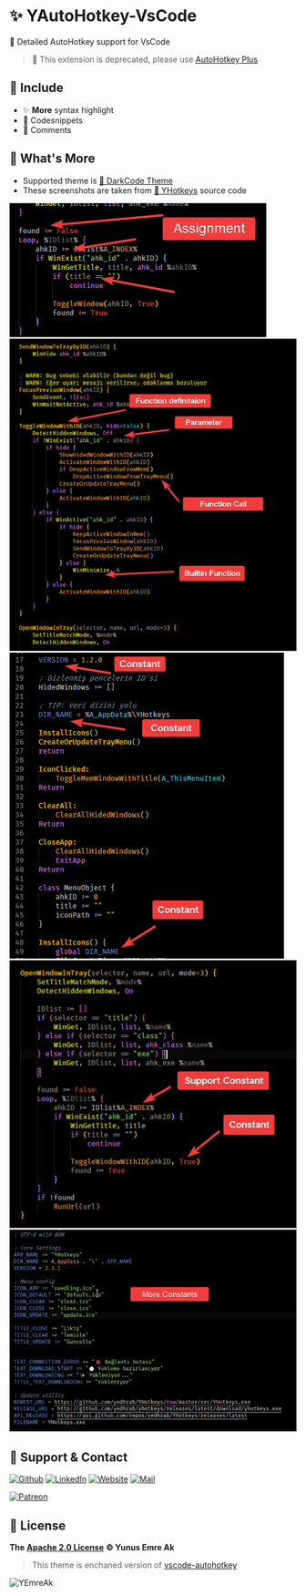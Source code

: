 # ✨ YAutoHotkey-VsCode

🤝 Detailed AutoHotkey support for VsCode

> 📢 This extension is deprecated, please use [AutoHotkey Plus](https://marketplace.visualstudio.com/items?itemName=cweijan.vscode-autohotkey-plus)

## 🍱 Include

- ✨ **More** syntax highlight
- 💫 Codesnippets
- 💬 Comments

## 🚀 What's More

- Supported theme is [🖤 DarkCode Theme](https://marketplace.visualstudio.com/items?itemName=yedhrab.darkcode-theme-adopted-python-and-markdown)
- These screenshots are taken from [🌱 YHotkeys](https://github.com/yedhrab/YHotkeys) source code

![](res/assignment.png)
![](res/preview.png)
![](res/constants.png)
![](res/constant2.png)
![](res/more_constants.png)

## 💖 Support & Contact

​[​![Github](https://drive.google.com/uc?id=1PzkuWOoBNMg0uOMmqwHtVoYt0WCqi-O5)​](https://github.com/yedhrab) [​![LinkedIn](https://drive.google.com/uc?id=1hvdil0ZHVEzekQ4AYELdnPOqzunKpnzJ)​](https://www.linkedin.com/in/yemreak/) [​![Website](https://drive.google.com/uc?id=1wR8Ph0FBs36ZJl0Ud-HkS0LZ9b66JBqJ)​](https://yemreak.com/) [​![Mail](https://drive.google.com/uc?id=142rP0hbrnY8T9kj_84_r7WxPG1hzWEcN)​](mailto::yedhrab@gmail.com?subject=YAutoHotkey-VsCode%20%7C%20Github)​

​[​![Patreon](https://drive.google.com/uc?id=11YmCRmySX7v7QDFS62ST2JZuE70RFjDG)](https://www.patreon.com/yemreak/)

## 🔏 License

**The** [**Apache 2.0 License**](https://choosealicense.com/licenses/apache-2.0/) **©️ Yunus Emre Ak**

> This theme is enchaned version of [vscode-autohotkey](https://github.com/stef-levesque/vscode-autohotkey)

![YEmreAk](https://drive.google.com/uc?id=1Wd_YLVOkAhXPVqFMx_aZyFvyTy_88H-Z)
